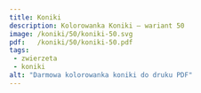 ```yaml
---
title: Koniki
description: Kolorowanka Koniki – wariant 50
image: /koniki/50/koniki-50.svg
pdf:   /koniki/50/koniki-50.pdf
tags:
 - zwierzeta
 - koniki
alt: "Darmowa kolorowanka koniki do druku PDF"
---
```

